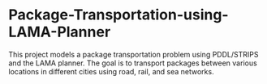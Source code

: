 # Package-Transportation-using-LAMA-Planner
This project models a package transportation problem using PDDL/STRIPS and the LAMA planner. The goal is to transport packages between various locations in different cities using road, rail, and sea networks.
